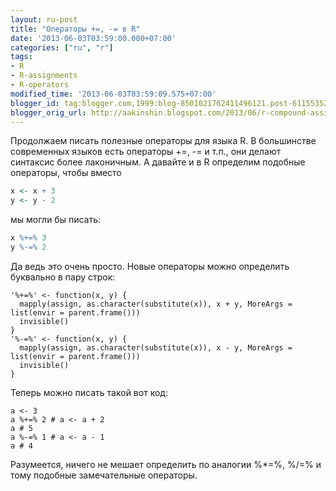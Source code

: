 ```yaml
---
layout: ru-post
title: "Операторы +=, -= в R"
date: '2013-06-03T03:59:00.000+07:00'
categories: ["ru", "r"]
tags:
- R
- R-assignments
- R-operators
modified_time: '2013-06-03T03:59:09.575+07:00'
blogger_id: tag:blogger.com,1999:blog-8501021762411496121.post-6115535252467257462
blogger_orig_url: http://aakinshin.blogspot.com/2013/06/r-compound-assignment.html
---
```


Продолжаем писать полезные операторы для языка R. В большинстве современных языков есть операторы +=, -= и т.п., они делают синтаксис более лаконичным. А давайте и в R определим подобные операторы, чтобы вместо

``` r
x <- x + 3
y <- y - 2
```

мы могли бы писать:


``` r
x %+=% 3
y %-=% 2
```

<!--more-->

Да ведь это очень просто. Новые операторы можно определить буквально в пару строк:

```
'%+=%' <- function(x, y) {
  mapply(assign, as.character(substitute(x)), x + y, MoreArgs = list(envir = parent.frame()))
  invisible()
}
'%-=%' <- function(x, y) {
  mapply(assign, as.character(substitute(x)), x - y, MoreArgs = list(envir = parent.frame()))
  invisible()
}
```

Теперь можно писать такой вот код:

```
a <- 3
a %+=% 2 # a <- a + 2
a # 5
a %-=% 1 # a <- a - 1
a # 4
```

Разумеется, ничего не мешает определить по аналогии %*=%, %/=% и тому подобные замечательные операторы.